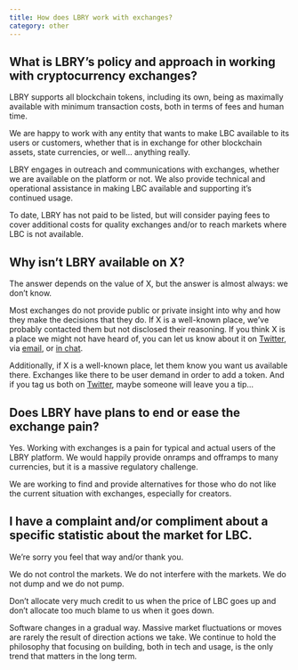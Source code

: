 ```yaml
---
title: How does LBRY work with exchanges?
category: other
---
```


## What is LBRY’s policy and approach in working with cryptocurrency exchanges?
LBRY supports all blockchain tokens, including its own, being as maximally available with minimum transaction costs, both in terms of fees and human time.

We are happy to work with any entity that wants to make LBC available to its users or customers, whether that is in exchange for other blockchain assets, state currencies, or well… anything really.

LBRY engages in outreach and communications with exchanges, whether we are available on the platform or not. We also provide technical and operational assistance in making LBC available and supporting it’s continued usage.

To date, LBRY has not paid to be listed, but will consider paying fees to cover additional costs for quality exchanges and/or to reach markets where LBC is not available.

## Why isn’t LBRY available on X?
The answer depends on the value of X, but the answer is almost always: we don’t know.

Most exchanges do not provide public or private insight into why and how they make the decisions that they do. If X is a well-known place, we’ve probably contacted them but not disclosed their reasoning. If you think X is a place we might not have heard of, you can let us know about it on [Twitter](https://twitter.com/lbryio), via [email](mailto:hello@lbry.com), or [in chat](https://chat.lbry.com).

Additionally, if X is a well-known place, let them know you want us available there. Exchanges like there to be user demand in order to add a token. And if you tag us both on [Twitter](https://twitter.com/lbryio), maybe someone will leave you a tip…

## Does LBRY have plans to end or ease the exchange pain?
Yes. Working with exchanges is a pain for typical and actual users of the LBRY platform. We would happily provide onramps and offramps to many currencies, but it is a massive regulatory challenge.

We are working to find and provide alternatives for those who do not like the current situation with exchanges, especially for creators.

## I have a complaint and/or compliment about a specific statistic about the market for LBC.
We’re sorry you feel that way and/or thank you.

We do not control the markets. We do not interfere with the markets. We do not dump and we do not pump.

Don’t allocate very much credit to us when the price of LBC goes up and don’t allocate too much blame to us when it goes down.

Software changes in a gradual way. Massive market fluctuations or moves are rarely the result of direction actions we take. We continue to hold the philosophy that focusing on building, both in tech and usage, is the only trend that matters in the long term.
